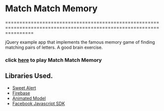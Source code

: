 # Match Match Memory

======================================================================================================================

jQuery example app that implements the famous memory game of finding matching pairs of letters. A good brain exercise.

### click [here][1] to play Match Match Memory


## Libraries Used.

- [Sweet Alert][2]
- [Firebase][3]
- [Animated Model][4]
- [Facebook Javascript SDK][5]

[1]:	http://prazwal.github.io/jquery-memory-game
[2]:	http://t4t5.github.io/sweetalert/
[3]:	https://www.firebase.com/
[4]:	http://joaopereirawd.github.io/animatedModal.js
[5]:	developers.facebook.com